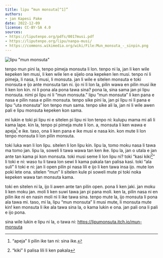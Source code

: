 ```yaml
---
title: lipu “mun monsuta[^1]”
authors:
- jan Kapesi Pake
date: 2022-12-09
license: CC-BY-SA 4.0
sources:
- https://liputenpo.org/pdfs/0017musi.pdf
- https://liputenpo.org/lipu/nanpa-musi/
- https://commons.wikimedia.org/wiki/File:Mun_monsuta_-_sinpin.png
---
```


![lipu "mun monsuta"](https://upload.wikimedia.org/wikipedia/commons/1/13/Mun_monsuta_-_sinpin.png)

tenpo mun pini la, tenpo pimeja monsuta li lon. tenpo ni la, jan li ken wile kepeken len musi, li ken wile len e sijelo ona kepeken len musi. tenpo ni li pimeja, li nasa, li musi, li monsuta. jan li wile e sitelen monsuta e toki monsuta e ijo ante monsuta tan ni. ijo ni li lon la, pilin wawa en pilin musi ike li ken lon kin. ni li pona ala pona tawa sina? pona la, sina sama jan pi lipu monsuta. nimi pi lipu ni li “mun monsuta.” lipu “mun monsuta” li ken pana e nasa e pilin nasa e pilin monsuta. tenpo sike pini la, jan pi lipu ni li pana e lipu “uta monsuta” lon tenpo mun sama. tenpo sike ali la, jan ni li wile awen pali e lipu monsuta kepeken kon sama.

[^1]: “monsuta” li ijo ni: ona li pana e pilin ike tan ni: ona li wile pakala e sina

mi lukin e toki pi lipu ni e sitelen pi lipu ni lon tenpo ni: kulupu mama mi ali li kama lape. kin la, tenpo pi pimeja mute li lon. a, monsuta li ken wawa e apeja[^2] e ike. taso, ona li ken pana e ike musi e nasa kin. kon mute li lon tenpo monsuta li lon pilin monsuta.

toki luka wan li lon lipu. sitelen li lon lipu kin. lipu la, tomo moku nasa li tawa ma tomo jan. lipu la, soweli li tawa wawa tan ken ike. lipu la, jan o utala e jan ante tan kama pi kon monsuta. toki musi seme li lon lipu ni? toki “kasi kiki[^3]” li toki e ni: waso tu li tawa lon sewi li kama pakala tan palisa kasi. toki “ala suli” li toki e ni: jan li open pilin pi nasa lili e ijo li ken tawa insa ijo. mute lon poki lete ona. sitelen “mun” li sitelen kule pi soweli mute pi toki noka kepeken wawa tan monsuta kama.

[^2]: “apeja” li pilin ike tan ni: sina ike.

[^3]: “kiki” li palisa lili li ken pakala

toki en sitelen ni la, ijo li awen ante tan pilin open. pona li ken jaki. jan moku li ken moku jan. moli li ken suwi tawa jan pi pana moli. ken la, pilin nasa ni en pilin ike ni en nasin moli ni li ike tawa sina. tenpo mute la, ijo monsuta li pona ala tawa mi. taso, mi la, lipu “mun monsuta” li musi mute, li monsuta mute kin! ken monsuta li ike ala tawa sina la, o kama lukin e ona. jan pali ona li pali e ijo pona.

sina wile lukin e lipu ni la, o tawa ni: https://lipumonsuta.itch.io/mun-monsuta